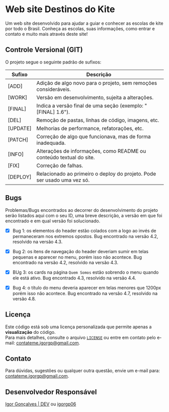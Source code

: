# Web site Destinos do Kite

Um web site desenvolvido para ajudar a guiar e conhecer as escolas de kite por todo o Brasil. Conheça as escolas, suas informações, como entrar e contato e muito mais através deste site!

## Controle Versional (GIT)

O projeto segue o seguinte padrão de sufixos:

| Sufixo   | Descrição                                                               |
| -------- | ----------------------------------------------------------------------- |
| [ADD]    | Adição de algo novo para o projeto, sem remoções consideráveis.         |
| [WORK]   | Versão em desenvolvimento, sujeita a alterações.                        |
| [FINAL]  | Indica a versão final de uma seção (exemplo: "[FINAL] 1.6").            |
| [DEL]    | Remoção de pastas, linhas de código, imagens, etc.                      |
| [UPDATE] | Melhorias de performance, refatorações, etc.                            |
| [PATCH]  | Correção de algo que funcionava, mas de forma inadequada.               |
| [INFO]   | Alterações de informações, como README ou conteúdo textual do site.     |
| [FIX]    | Correção de falhas.                                                     |
| [DEPLOY] | Relacionado ao primeiro o deploy do projeto. Pode ser usado uma vez só. |

## Bugs

Problemas/Bugs encontrados ao decorrer do desenvolvimento do projeto serão listados aqui com o seu ID, uma breve descrição, a versão em que foi encontrado e em qual versão foi solucionado.

- [x] Bug 1: os elementos do header estão colados com a logo ao invés de permaneceram nos extremos opostos. Bug encontrado na versão 4.2, resolvido na versão 4.3.

- [x] Bug 2: os itens de navegação do header deveriam sumir em telas pequenas e aparecer no menu, porém isso não acontece. Bug encontrado na versão 4.2, resolvido na versão 4.3.

- [x] BUg 3: os cards na página `Quem Somos` estão sobrendo o menu quando ele está ativo. Bug encontrado 4.3, resolvido na versão 4.4.

- [x] Bug 4: o título do menu deveria aparecer em telas menores que 1200px porém isso não acontece. Bug encontrado na versão 4.7, resolvido na versão 4.8.

## Licença

Este código está sob uma licença personalizada que permite apenas a **visualização** do código.  
Para mais detalhes, consulte o arquivo [`LICENSE`](./LICENSE) ou entre em contato pelo e-mail: contateme.igorgp@gmail.com.

## Contato

Para dúvidas, sugestões ou qualquer outra questão, envie um e-mail para: contateme.igorgp@gmail.com.  

## Desenvolvedor Responsável

[Igor Gonçalves | DEV](https://igdeveloper.com.br) ou [igorgp06](https://github.com/igorgp06)
